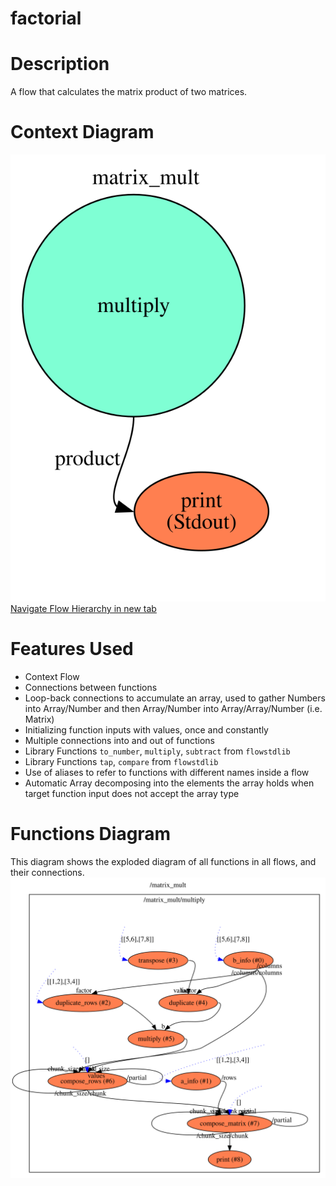 factorial
==

Description
===
A flow that calculates the matrix product of two matrices.

Context Diagram
===
![Context diagram](matrix_mult.dot.svg)
<a href="matrix_mult.dot.svg" target="_blank">Navigate Flow Hierarchy in new tab</a>

Features Used
===
* Context Flow
* Connections between functions
* Loop-back connections to accumulate an array, used to gather Numbers into Array/Number and then Array/Number into
Array/Array/Number (i.e. Matrix)
* Initializing function inputs with values, once and constantly
* Multiple connections into and out of functions
* Library Functions `to_number`, `multiply`, `subtract` from `flowstdlib`
* Library Functions `tap`, `compare` from `flowstdlib`
* Use of aliases to refer to functions with different names inside a flow
* Automatic Array decomposing into the elements the array holds when target function input does not accept the array type

Functions Diagram
===
This diagram shows the exploded diagram of all functions in all flows, and their connections.
![Full functions diagram](functions.dot.svg)